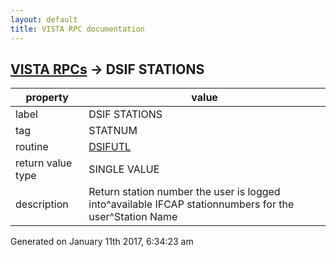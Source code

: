 ```yaml
---
layout: default
title: VISTA RPC documentation
---
```




## [VISTA RPCs](TableOfContent.md) &#8594; DSIF STATIONS 

 property | value 
--- | --- 
 label | DSIF STATIONS
 tag | STATNUM
 routine | [DSIFUTL](http://code.osehra.org/dox/Routine_DSIFUTL_source.html)
 return value type | SINGLE VALUE
 description | Return station number the user is logged into^available IFCAP stationnumbers for the user^Station Name




Generated on January 11th 2017, 6:34:23 am
